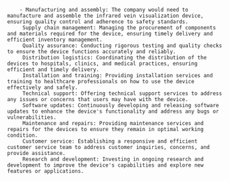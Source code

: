 		- Manufacturing and assembly: The company would need to manufacture and assemble the infrared vein visualization device, ensuring quality control and adherence to safety standards.
		 Supply chain management: Managing the procurement of components and materials required for the device, ensuring timely delivery and efficient inventory management.
		 Quality assurance: Conducting rigorous testing and quality checks to ensure the device functions accurately and reliably.
		 Distribution logistics: Coordinating the distribution of the devices to hospitals, clinics, and medical practices, ensuring efficient and timely delivery.
		 Installation and training: Providing installation services and training to healthcare professionals on how to use the device effectively and safely.
		 Technical support: Offering technical support services to address any issues or concerns that users may have with the device.
		 Software updates: Continuously developing and releasing software updates to enhance the device's functionality and address any bugs or vulnerabilities.
		 Maintenance and repairs: Providing maintenance services and repairs for the devices to ensure they remain in optimal working condition.
		 Customer service: Establishing a responsive and efficient customer service team to address customer inquiries, concerns, and provide assistance.
		 Research and development: Investing in ongoing research and development to improve the device's capabilities and explore new features or applications.



